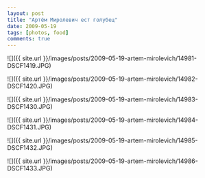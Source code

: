 ```yaml
---
layout: post
title: "Артём Миролевич ест голубец"
date: 2009-05-19
tags: [photos, food]
comments: true
---
```

![]({{ site.url }}/images/posts/2009-05-19-artem-mirolevich/14981-DSCF1419.JPG)

![]({{ site.url }}/images/posts/2009-05-19-artem-mirolevich/14982-DSCF1420.JPG)

![]({{ site.url }}/images/posts/2009-05-19-artem-mirolevich/14983-DSCF1430.JPG)

![]({{ site.url }}/images/posts/2009-05-19-artem-mirolevich/14984-DSCF1431.JPG)

![]({{ site.url }}/images/posts/2009-05-19-artem-mirolevich/14985-DSCF1432.JPG)

![]({{ site.url }}/images/posts/2009-05-19-artem-mirolevich/14986-DSCF1433.JPG)


